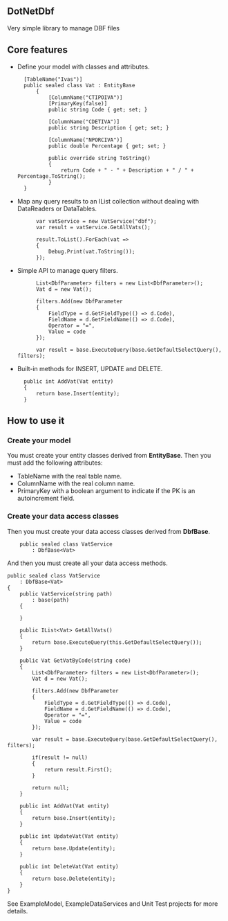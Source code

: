 ## DotNetDbf
Very simple library to manage DBF files

## Core features
- Define your model with classes and attributes.

		[TableName("Ivas")]
		public sealed class Vat : EntityBase
    		{
        		[ColumnName("CTIPOIVA")]
	        	[PrimaryKey(false)]
        		public string Code { get; set; }

        		[ColumnName("CDETIVA")]
        		public string Description { get; set; }

        		[ColumnName("NPORCIVA")]
        		public double Percentage { get; set; }

        		public override string ToString()
        		{
          			return Code + " - " + Description + " / " + Percentage.ToString();
        		}
		}

- Map any query results to an IList<T> collection without dealing with DataReaders or DataTables.

            var vatService = new VatService("dbf");
            var result = vatService.GetAllVats();

            result.ToList().ForEach(vat =>
            {
                Debug.Print(vat.ToString());
            });
	
- Simple API to manage query filters.

            List<DbfParameter> filters = new List<DbfParameter>();
            Vat d = new Vat();

            filters.Add(new DbfParameter
            {
                FieldType = d.GetFieldType(() => d.Code),
                FieldName = d.GetFieldName(() => d.Code),
                Operator = "=",
                Value = code
            });

            var result = base.ExecuteQuery(base.GetDefaultSelectQuery(), filters);
- Built-in methods for INSERT, UPDATE and DELETE.

        public int AddVat(Vat entity)
        {
            return base.Insert(entity);
        }

## How to use it     

### Create your model

You must create your entity classes derived from **EntityBase**. Then you must add the following attributes:
- TableName with the real table name.
- ColumnName with the real column name.
- PrimaryKey with a boolean argument to indicate if the PK is an autoincrement field.

### Create your data access classes

Then you must create your data access classes derived from **DbfBase**.

		public sealed class VatService
        	: DbfBase<Vat>
            
And then you must create all your data access methods.

	public sealed class VatService
        : DbfBase<Vat>
    {
        public VatService(string path)
            : base(path)
        {

        }

        public IList<Vat> GetAllVats()
        {
            return base.ExecuteQuery(this.GetDefaultSelectQuery());
        }

        public Vat GetVatByCode(string code)
        {
            List<DbfParameter> filters = new List<DbfParameter>();
            Vat d = new Vat();

            filters.Add(new DbfParameter
            {
                FieldType = d.GetFieldType(() => d.Code),
                FieldName = d.GetFieldName(() => d.Code),
                Operator = "=",
                Value = code
            });

            var result = base.ExecuteQuery(base.GetDefaultSelectQuery(), filters);

            if(result != null)
            {
                return result.First();
            }

            return null;
        }

        public int AddVat(Vat entity)
        {
            return base.Insert(entity);
        }

        public int UpdateVat(Vat entity)
        {
            return base.Update(entity);
        }

        public int DeleteVat(Vat entity)
        {
            return base.Delete(entity);
        }
    }

See ExampleModel, ExampleDataServices and Unit Test projects for more details.


